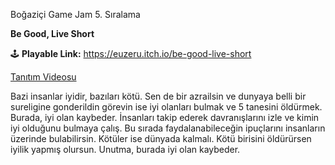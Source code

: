 Boğaziçi Game Jam 5. Sıralama

**Be Good, Live Short**

🕹️ **Playable Link:** https://euzeru.itch.io/be-good-live-short

[Tanıtım Videosu](https://www.youtube.com/watch?v=kghnpUKVauE)

Bazi insanlar iyidir, bazıları kötü. Sen de bir azrailsin ve dunyaya belli bir sureligine gonderildin  görevin ise iyi olanları bulmak ve 5 tanesini öldürmek. Burada, iyi olan kaybeder. İnsanları takip ederek davranışlarını izle ve kimin iyi olduğunu bulmaya çalış. Bu sırada faydalanabileceğin ipuçlarını insanların üzerinde bulabilirsin. Kötüler ise dünyada kalmalı. Kötü birisini öldürürsen iyilik yapmış olursun. Unutma, burada iyi olan kaybeder.
